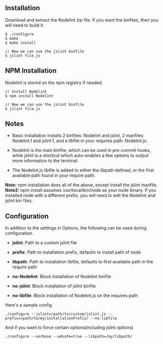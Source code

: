 Installation
------------

Download and extract the Nodelint zip file. If you want the binfiles, then you will need to build it.

	$ ./configure
	$ make
	$ make install

	// Now we can use the jslint binfile
	$ jslint file.js


NPM Installation
----------------------

Nodelint is stored on the npm registry if needed.

	// Install Nodelint
	$ npm install Nodelint

	// Now we can use the jslint binfile
	$ jslint file.js


Notes
-----

 - Basic installation installs 2 binfiles: Nodelint and jslint, 2 manfiles: Nodelint.1 and jslint.1,
and a libfile in your requires path: Nodelint.js.  
  
 - Nodelint is the main binfile, which can be used in pre-commit hooks, while jslint is a shortcut which auto-enables
a few options to output more information to the terminal.  
  
 - The Nodelint.js libfile is added to either the libpath defined, or the first available path found in your require path.


**Note:** npm installation does all of the above, except install the jslint manfile.
**Note2:** npm install assumes /usr/local/bin/node as your node binary. If you installed node with a different prefix, you
will need to edit the Nodelint and jslint bin files.


Configuration
-------------

In addition to the settings in Options, the following can be used during configuration.

 - **jslint**: Path to a custom jslint file

 - **prefix**: Path to installation prefix, defaults to install path of node

 - **libpath**: Path to installation libfile, defaults to first available path in the require path

 - **no-Nodelint**: Block installation of Nodelint binfile

 - **no-jslint**: Block installation of jslint binfile

 - **no-libfile**: Block installation of Nodelint.js on the requires path


Here's a sample config

	./configure --jslint=/path/to/custom/jslint.js --prefix=/path/to/my/installationPrefix/ --no-libfile

And if you want to force certain options(including jslint options)

	./configure --verbose --adsafe=true --libpath=/my/libpath/
